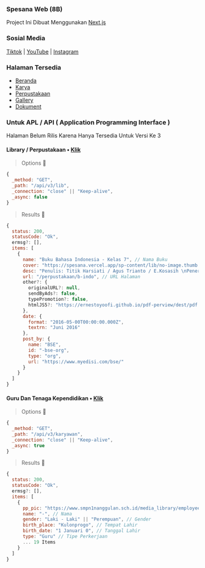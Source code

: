 ### Spesana Web (8B)

Project Ini Dibuat Menggunakan [Next.js](https://nextjs.org/?utm=spesana.vercel.app?utm_source=spesana.vercel.app)

### Sosial Media
[Tiktok](https://www.tiktok.com/@spesana24b) | [YouTube]() | [Instagram](https://instagram.com/spesana24b/)
### Halaman Tersedia
- [Beranda](https://spesana.vercel.app/?utm_sc=readme.md)
- [Karya](https://spesana.vercel.app/karya?utm_sc=readme.md)
- [Perpustakaan](https://spesana.vercel.app/library?utm_sc=readme.md)
- [Gallery](https://spesana.vercel.app/gallery?utm_sc=readme.md)
- [Dokument](https://spesana.vercel.app/docs?utm_sc=readme.md)

### Untuk APL / API ( Application Programming Interface )
Halaman Belum Rilis Karena Hanya Tersedia Untuk Versi Ke 3

#### Library / Perpustakaan • [Klik](https://spna.vercel.app/api/v3/lib)

> Options 📌
```js
{
  _method: "GET",
  _path: "/api/v3/lib",
  _connection: "close" || "Keep-alive",
  _async: false
}
```
> Results 📝
```js
{
  status: 200,
  statusCode: "Ok",
  ermsg?: [],
  items: [
    {
      name: "Buku Bahasa Indonesia - Kelas 7", // Nama Buku
      cover: "https://spesana.vercel.app/sp-content/lib/no-image.thumb.jpg", // URL Foto Buku
      desc: "Penulis: Titik Harsiati / Agus Trianto / E.Kosasih \nPenerbit: Buku Sekolah Elektronik (BSE) \nISBN: 9786022829683 \nTerbit: Juni 1016 , 312 Halaman ...", // Deskripsi Pendek Tentang Buku
      url: "/perpustakaan/b-indo", // URL Halaman
      other?: {
        originalURL?: null,
        sendByAds?: false,
        typePromotion?: false,
        htmlJS5?: "https://ernestoyoofi.github.io/pdf-perview/dest/pdf.build.js"
      },
      date: {
        format: "2016-05-00T00:00:00.000Z",
        textrn: "Juni 2016"
      },
      post_by: {
        name: "BSE",
        id: "-bse-org",
        type: "org",
        url: "https://www.myedisi.com/bse/"
      }
    }
  ]
}
```
#### Guru Dan Tenaga Kependidikan • [Klik](http://spna.vercel.app/api/v3/karyawan)

> Options 📌
```js
{ 
  _method: "GET",
  _path: "/api/v3/karyawan",
  _connection: "close" || "Keep-alive",
  _async: true
}
```

> Results 📝
```js
{
  status: 200,
  statusCode: "Ok",
  ermsg?: [],
  items: [
    {
      pp_pic: "https://www.smpn1nanggulan.sch.id/media_library/employees/no-image.jpg", // URL Gambar Profile
      name: "-", // Nama
      gender: "Laki - Laki" || "Perempuan", // Gender
      birth_place: "Kulonprogo", // Tempat Lahir
      birth_date: "1 Januari 0", // Tanggal Lahir
      type: "Guru" // Tipe Perkerjaan
      ... 19 Items
    }
  ]
}
```
